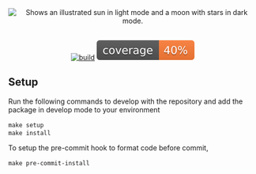 <div align="center">
<picture>
  <source media="(prefers-color-scheme: dark)" srcset="./assets/images/lighter_dark.png">
  <source media="(prefers-color-scheme: light)" srcset="/assets/images/lighter_light.png">
  <img align="center" alt="Shows an illustrated sun in light mode and a moon with stars in dark mode." src="h/assets/images/lighter_dark.png">
</picture>
</div>
<br/>
<div align="center">

 [![build](https://github.com/project-lighter/lighter/actions/workflows/build.yml/badge.svg?branch=main)](https://github.com/project-lighter/lighter/actions/workflows/build.yml) ![Coverage](./assets/images/coverage.svg)
</div>



## Setup

Run the following commands to develop with the repository and add the package in develop mode to your environment

````
make setup
make install 
````

To setup the pre-commit hook to format code before commit,
````
make pre-commit-install
````
